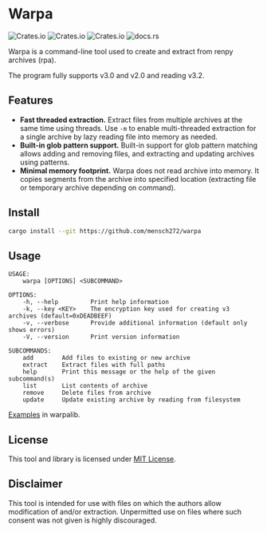 # Warpa

![Crates.io](https://img.shields.io/crates/v/warpalib)
![Crates.io](https://img.shields.io/crates/d/warpalib)
![Crates.io](https://img.shields.io/crates/l/warpalib)
![docs.rs](https://img.shields.io/docsrs/warpalib)

Warpa is a command-line tool used to create and extract from renpy archives (rpa).

The program fully supports v3.0 and v2.0 and reading v3.2.

## Features

- **Fast threaded extraction.** Extract files from multiple archives at the same time using threads. Use `-m` to enable multi-threaded extraction for a single archive by lazy reading file into memory as needed.
- **Built-in glob pattern support.** Built-in support for glob pattern matching allows adding and removing files, and extracting and updating archives using patterns.
- **Minimal memory footprint.** Warpa does not read archive into memory. It copies segments from the archive into specified location (extracting file or temporary archive depending on command).

## Install

```bash
cargo install --git https://github.com/mensch272/warpa
```

## Usage

```text
USAGE:
    warpa [OPTIONS] <SUBCOMMAND>

OPTIONS:
    -h, --help         Print help information
    -k, --key <KEY>    The encryption key used for creating v3 archives (default=0xDEADBEEF)
    -v, --verbose      Provide additional information (default only shows errors)
    -V, --version      Print version information

SUBCOMMANDS:
    add        Add files to existing or new archive
    extract    Extract files with full paths
    help       Print this message or the help of the given subcommand(s)
    list       List contents of archive
    remove     Delete files from archive
    update     Update existing archive by reading from filesystem
```

[Examples](warpalib/examples) in warpalib.

## License

This tool and library is licensed under [MIT License](LICENSE).

## Disclaimer

This tool is intended for use with files on which the authors allow modification of and/or extraction. Unpermitted use on files where such consent was not given is highly discouraged.
